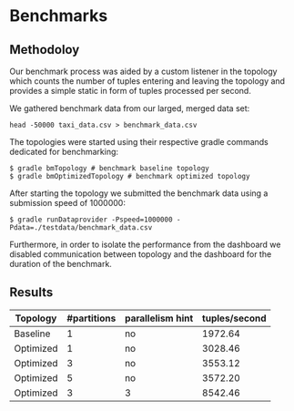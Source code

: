 # Benchmarks

Methodoloy
----------

Our benchmark process was aided by a custom listener in the topology which
counts the number of tuples entering and leaving the topology and provides a
simple static in form of tuples processed per second.

We gathered benchmark data from our larged, merged data set:

```
head -50000 taxi_data.csv > benchmark_data.csv
```

The topologies were started using their respective gradle commands dedicated
for benchmarking:
```
$ gradle bmTopology # benchmark baseline topology
$ gradle bmOptimizedTopology # benchmark optimized topology
```

After starting the topology we submitted the benchmark data using a submission
speed of 1000000:
```
$ gradle runDataprovider -Pspeed=1000000 -Pdata=./testdata/benchmark_data.csv
```

Furthermore, in order to isolate the performance from the dashboard we disabled
communication between topology and the dashboard for the duration of the
benchmark.


Results
-------


| Topology  | #partitions | parallelism hint | tuples/second |
|-----------|-------------|------------------|---------------|
| Baseline  | 1           | no               | 1972.64       |
| Optimized | 1           | no               | 3028.46       |
| Optimized | 3           | no               | 3553.12       |
| Optimized | 5           | no               | 3572.20       |
| Optimized | 3           | 3                | 8542.46       |


